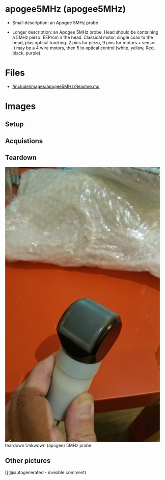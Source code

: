 # apogee5MHz (apogee5MHz)

* Small description: an Apogee 5MHz probe

* Longer description: an Apogee 5MHz probe. Head should be containing a 5MHz piezo. EEProm n the head. Classical motor, single coax to the head, plus optical tracking. 2 pins for piezo, 9 pins for motors + sensor. It may be a 4 wire motors, then 5 to optical control (white, yellow, Red, black, purple).

# Files

* [/include/images/apogee5MHz/Readme.md](/include/images/apogee5MHz/Readme.md)


# Images

## Setup 

## Acquistions 

## Teardown 

![](/include/images/apogee5MHz/20191207_182945.jpg)
teardown
Unkwown (apogee) 5MHz probe

## Other pictures 





[](@autogenerated - invisible comment)